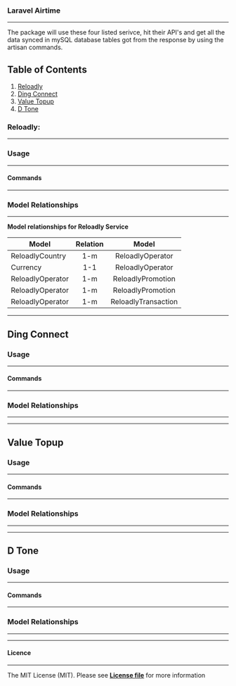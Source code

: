 
### Laravel Airtime
___________________
The package will use these four listed serivce, hit their API's and get all the data synced in
mySQL database tables got from the response by using the artisan commands.



## Table of Contents
1. [Reloadly](#reloadly)
2. [Ding Connect](#ding-connect)
3. [Value Topup](#value-topup)
4. [D Tone](#d-tone)


### Reloadly:
_____________



### Usage
_________



#### Commands
_____________





### Model Relationships
________________________

**Model relationships for Reloadly Service**

| Model           | Relation   |Model               |
| --------------- |:----------:|:------------------:|
| ReloadlyCountry | 1-m        | ReloadlyOperator   |
| Currency        | 1-1        | ReloadlyOperator   |
| ReloadlyOperator| 1-m        | ReloadlyPromotion  |
| ReloadlyOperator| 1-m        | ReloadlyPromotion  |
| ReloadlyOperator| 1-m        | ReloadlyTransaction|


_____________________________________________________________________________________________

## Ding Connect


### Usage
_________



#### Commands
_____________





### Model Relationships
________________________




__________________________________________________________________________________

## Value Topup



### Usage
_________



#### Commands
_____________





### Model Relationships
________________________


__________________________________________________________________________________

## D Tone


### Usage
_________



#### Commands
_____________





### Model Relationships
________________________




_______________________________________________________________________________________________


#### Licence
____________
The MIT License (MIT). Please see [**License file**](https://github.com/otifsolutions/laravel-airtime/blob/main/LICENSE) for more information







